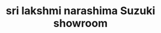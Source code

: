 ---
title: "sri lakshmi narashima Suzuki showroom"
url: /kavali/sri-lakshmi-narashima-suzuki-showroom/
shop: motorcycle
---